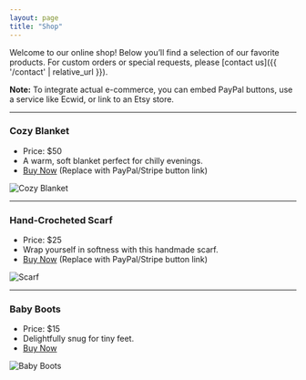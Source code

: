 ```yaml
---
layout: page
title: "Shop"
---
```


Welcome to our online shop! Below you’ll find a selection of our favorite products. For custom orders or special requests, please [contact us]({{ '/contact' | relative_url }}).

**Note:** To integrate actual e-commerce, you can embed PayPal buttons, use a service like Ecwid, or link to an Etsy store.

---

### Cozy Blanket
- Price: $50
- A warm, soft blanket perfect for chilly evenings.
- [Buy Now](#) (Replace with PayPal/Stripe button link)

![Cozy Blanket](https://picsum.photos/seed/cozy-blanket/600/400)

---

### Hand-Crocheted Scarf
- Price: $25
- Wrap yourself in softness with this handmade scarf.
- [Buy Now](#) (Replace with PayPal/Stripe button link)

![Scarf](https://picsum.photos/seed/scarf/600/400)

---

### Baby Boots
- Price: $15
- Delightfully snug for tiny feet.
- [Buy Now](#)

![Baby Boots](https://picsum.photos/seed/baby-boots/600/400)
